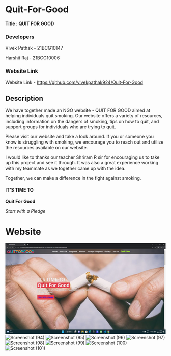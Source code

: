 # Quit-For-Good

**Title : QUIT FOR GOOD**

### Developers
Vivek Pathak - 21BCG10147

Harshit Raj - 21BCG10006


### Website Link

Website Link - https://github.com/vivekpathak924/Quit-For-Good


## Description

We have together made an NGO website - QUIT FOR GOOD aimed at helping individuals quit smoking. Our website offers a variety of resources, including information on the dangers of smoking, tips on how to quit, and support groups for individuals who are trying to quit.

Please visit our website and take a look around. If you or someone you know is struggling with smoking, we encourage you to reach out and utilize the resources available on our website.

I would like to thanks our teacher Shriram R sir for encouraging us to take up this project and see it through. It was also a great experience working with my teammate as we together came up with the idea.

Together, we can make a difference in the fight against smoking. 


#### IT'S TIME TO
**Quit For Good**

*Start with a Pledge*


# Website

![Screenshot (93)](https://github.com/vivekpathak924/vivekpathak924/blob/main/Screenshot%202023-01-26%20002520.png?raw=true)
![Screenshot (94)](https://user-images.githubusercontent.com/98808802/214124218-72e13c65-e1fc-43ac-b0aa-e79935c6b357.png)
![Screenshot (95)](https://user-images.githubusercontent.com/98808802/214124220-1d9adf09-990e-4d80-8be9-0c132a9a32c9.png)
![Screenshot (96)](https://user-images.githubusercontent.com/98808802/214124166-a9736d0c-e752-46a3-8761-a5e0996ccb9e.png)
![Screenshot (97)](https://user-images.githubusercontent.com/98808802/214124177-c9a119fc-f3f9-46df-bbb4-a58eed43c9d4.png)
![Screenshot (98)](https://user-images.githubusercontent.com/98808802/214124186-d1af74de-96ad-479c-b839-b01d8baeadfb.png)
![Screenshot (99)](https://user-images.githubusercontent.com/98808802/214124190-fb6b2eeb-87ab-492f-8861-549cabdef87e.png)
![Screenshot (100)](https://user-images.githubusercontent.com/98808802/214124193-0acfd290-e0d5-48a0-8ded-35e20dd07879.png)
![Screenshot (101)](https://user-images.githubusercontent.com/98808802/214124198-d7a5a19d-5161-4a65-899c-4c4f561b0a67.png)







